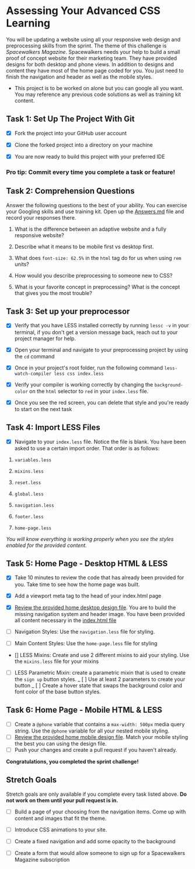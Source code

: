 # Assessing Your Advanced CSS Learning

You will be updating a website using all your responsive web design and preprocessing skills from the sprint. The theme of this challenge is _Spacewalkers Magazine_. Spacewalkers needs your help to build a small proof of concept website for their marketing team. They have provided designs for both desktop and phone views. In addition to designs and content they have most of the home page coded for you. You just need to finish the navigation and header as well as the mobile styles.

- This project is to be worked on alone but you can google all you want. You may reference any previous code solutions as well as training kit content.

## Task 1: Set Up The Project With Git

- [x] Fork the project into your GitHub user account

- [x] Clone the forked project into a directory on your machine

- [x] You are now ready to build this project with your preferred IDE

### Pro tip: Commit every time you complete a task or feature!

## Task 2: Comprehension Questions

Answer the following questions to the best of your ability. You can exercise your Googling skills and use training kit. Open up the [Answers.md](Answers.md) file and record your responses there.

1. What is the difference between an adaptive website and a fully responsive website?

2. Describe what it means to be mobile first vs desktop first.

3. What does `font-size: 62.5%` in the `html` tag do for us when using `rem` units?

4. How would you describe preprocessing to someone new to CSS?

5. What is your favorite concept in preprocessing? What is the concept that gives you the most trouble?

## Task 3: Set up your preprocessor

- [x] Verify that you have LESS installed correctly by running `lessc -v` in your terminal, if you don't get a version message back, reach out to your project manager for help.

- [x] Open your terminal and navigate to your preprocessing project by using the `cd` command

- [x] Once in your project's root folder, run the following command `less-watch-compiler less css index.less`

- [x] Verify your compiler is working correctly by changing the `background-color` on the `html` selector to `red` in your `index.less` file.

- [x] Once you see the red screen, you can delete that style and you're ready to start on the next task

## Task 4: Import LESS Files

- [x] Navigate to your `index.less` file. Notice the file is blank. You have been asked to use a certain import order. That order is as follows:

1.  `variables.less`

2.  `mixins.less`

3.  `reset.less`

4.  `global.less`

5.  `navigation.less`

6.  `footer.less`

7.  `home-page.less`

_You will know everything is working properly when you see the styles enabled for the provided content._

## Task 5: Home Page - Desktop HTML & LESS

- [x] Take 10 minutes to review the code that has already been provided for you. Take time to see how the home page was built.

- [x] Add a viewport meta tag to the head of your index.html page

- [x] [Review the provided home desktop design file](design-files/home-desktop.png). You are to build the missing navigation system and header image. You have been provided all content necessary in the [index.html file](index.html)

- [ ] Navigation Styles: Use the `navigation.less` file for styling.

- [ ] Main Content Styles: Use the `home-page.less` file for styling

- [] LESS Mixins: Create and use 2 different mixins to aid your styling. Use the `mixins.less` file for your mixins

- [ ] LESS Parametric Mixin: create a parametric mixin that is used to create the `sign up` button styles.
      _ [ ] Use at least 2 parameters to create your button
      _ [ ] Create a hover state that swaps the background color and font color of the base button styles.

## Task 6: Home Page - Mobile HTML & LESS

- [ ] Create a `@phone` variable that contains a `max-width: 500px` media query string. Use the `@phone` variable for all your nested mobile styling.
- [ ] [Review the provided home mobile design file](design-files/home-mobile.png). Match your mobile styling the best you can using the design file.
- [ ] Push your changes and create a pull request if you haven't already.

**Congratulations, you completed the sprint challenge!**

## Stretch Goals

Stretch goals are only available if you complete every task listed above. **Do not work on them until your pull request is in.**

- [ ] Build a page of your choosing from the navigation items. Come up with content and images that fit the theme.

- [ ] Introduce CSS animations to your site.

- [ ] Create a fixed navigation and add some opacity to the background

- [ ] Create a form that would allow someone to sign up for a Spacewalkers Magazine subscription
